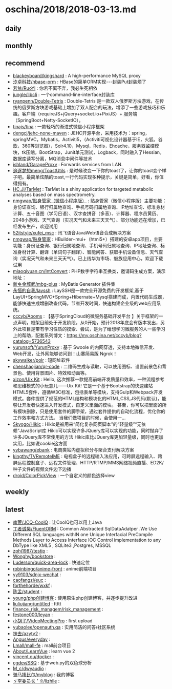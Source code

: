 # oschina/2018/2018-03-13.md



## daily



## monthly



## recommend

- [blackeyboard/kingshard](http://git.oschina.net/blackeybaord/kingshard) : A high-performance MySQL proxy
- [汐卓科技/hbase-orm](http://git.oschina.net/xizhuo/master) : HBase的简单ORM实现---封装Put封装烦了
- [若依/RuoYi](http://git.oschina.net/y_project/RuoYi) : 你若不离不弃，我必生死相依
- [jungle/libcli](http://git.oschina.net/jungle/libcli) : 一个command-line-interface封装库
- [ryanpenn/Double-Tetris](http://git.oschina.net/ryanpenn/Double-Tetris) : Double-Tetris 是一款双人俄罗斯方块游戏，在传统的俄罗斯方块游戏基础上增加了双人配合的玩法，增添了一些游戏技巧和乐趣。客户端（requireJS+jQuery+socket.io+PixiJS）+ 服务端（SpringBoot+Netty-SocketIO）。
- [tinajs/tina](http://git.oschina.net/tinajs/tina) : 一款轻巧的渐进式微信小程序框架
- [dengcj/jehc-none-maven](http://git.oschina.net/jehc/jehc-none-maven) : JEHC开源平台，采用技术为：spring，springMVC，Mybatis，Activiti5，（Activiti可视化设计器基于IE，火狐，谷歌，360等浏览器），Solr4.10，Mysql，Redis，Ehcache，服务器监控模块，tk压缩，BootStrap，Junit单元测试，Logback，同时融入了Hessian，数据库读写分离，MQ消息中间件等技术
- [ishland/GarageProxy](http://git.oschina.net/ishland/GarageProxy) : Forwards services from LAN.
- [追逐梦想meng/ToastUtils](http://git.oschina.net/mengpeng920223/ToastUtils) : 是时候改变一下你的toast了，让你的toast变个样子吧。最简单炫酷的toast,一行代码实现多种提示，关键是简单，好看，你值得拥有。
- [HC.Ji/TarMet](http://git.oschina.net/hcji/TarMet) : TarMet is a shiny application for targeted metabolic analyses based on mass spectrometry.
- [nmgwap/贴身管家（微信小程序版）](http://git.oschina.net/ldhblog/TieShenGuanJia-WeiXinXiaoChengXuBan) : 贴身管家（微信小程序版）主要功能：身份证查询、银行归属地查询、手机号码归属地查询、IP地址查询、标准身材计算、五十音图（学习日语）、汉字查拼音（多音）、计算器、程序员黄历、2048小游戏、天气查询（实况天气和未来三天天气）、部分功能还在增加，已经发布生产，欢迎试用
- [52itstyle/xufei_msc](http://git.oschina.net/52itstyle/xufei_msc) : 讯飞语音JavaWeb语音合成解决方案
- [nmgwap/贴身管家](http://git.oschina.net/ldhblog/MyProjects) : HBuilder+mui+（html5+）搭建的安卓app项目，主要功能：身份证查询、银行归属地查询、手机号码归属地查询、IP地址查询、标准身材计算、翻译（单词句子翻译）、智能问答、获取手机设备信息、天气查询（实况天气和未来三天天气）。已上线华为市场、魅族应用中心，欢迎下载试用
- [miaoqiyuan.cn/IntConvert](http://git.oschina.net/mqycn/IntConvert) : PHP数字字符串互换类，邀请码生成方案，演示地址：
- [新乡金城武/mbg-plus](http://git.oschina.net/liuyuyu2333/mbg-plus) : MyBatis Generator 插件集
- [永恒的自我/layssh](http://git.oschina.net/run123456/layssh) : LaySSH是一款完全开源免费的开发框架,基于LayUI+SpringMVC+Spring+Hibernate+Mysql搭建而成，内置代码生成器，能够快速生成增删改查代码，节省开发时间，快速构建企业级的web应用系统。
- [cccyb/Aooms](http://git.oschina.net/cyb-javaer/Aooms) : 【基于SpringCloud的微服务基础开发平台 】关于框架的一点声明，框架目前处于开发阶段，从0开始，预计2018年底会有版本发出，另外此项目是带有学习性质的摸索、尝试，是为了给想学习微服务的人一些学习上的帮助，配套系列博文：https://my.oschina.net/cccyb/blog?catalog=5736543
- [yurunsoft/YurunProxy](http://git.oschina.net/yurunsoft/YurunProxy) : 基于 Swoole 的内网穿透，支持本地微信开发、Web开发，让外网能够访问到！山寨简易版 Ngrok！
- [skywalker/polr](http://git.oschina.net/skywalker512/polr) : 短网址软件
- [chenshaojian/qr-code](http://git.oschina.net/chenshaojian/qr-code) : 二维码生成与读取，可以使用图标、设置前景色和背景色、使用背景图片、特效和动画等。
- [xizon/Uix Kit](http://git.oschina.net/xizon/Uix-Kit) : Hello, 这次推荐一款提高前端开发质量和效率，一种流程参考和思维模式的小玩意儿——Uix Kit! 它是一个基于Bootstrap的快速建站HTML5套件，遵循W3C标准，包括表单等模块，支持Gulp和Webpack开发模式。套件提供了规范的HTML结构和模块化的HTML,CSS,JS代码(默认)，能够让开发者快速进入开发模式，自定义里面的模块。 甚至，你可以把里面的所有模块删除，只是使用套件的脚手架，通过套件提供的自动化流程，优化你的工作效率和方式方法。 当我们做项目的时候，会使用一...
- [Skyogo/Hikic](http://git.oschina.net/skyogo/Hikic) : Hikic是被用来“简化复杂网页脚本”的“轻量级”“无依赖”JavaScript库 Hikic可以实现许多JQuery库可以实现的功能，同时抛弃了许多JQuery库不常使用的方法 Hikic库比JQuery库更加轻量级，同时也更加实用，比如说cookie这方面
- [yybawang/ebank](http://git.oschina.net/qxr/ebank) : 电商类站内虚拟积分与聚合支付解决方案
- [kingthy/TVRemoteIME](http://git.oschina.net/kingthy/TVRemoteIME) : 电视盒子的远程输入法应用，可跨屏远程输入、跨屏远程控制盒子、远程文件管理、HTTP/RTMP/MMS网络视频直播、ED2K/种子文件的视频文件边下边播
- [droid/ColorPickView](http://git.oschina.net/droidXZ/ColorPickView) : 一个自定义的颜色选择view


## weekly



## latest

- [南荒/JCQ-CoolQ](http://git.oschina.net/Sobte/JCQ-CoolQ) : 让CoolQ也可以用上Java
- [丁者诚昊/FluentORM](http://git.oschina.net/dimchumhaul831/FluentORM) : Common Abstracted SqlDataAdatper .We Use Different SQL languages withIN one Unique Interfacial PreCompile Methods Layer to Access Interface IOC Control implementation to any DbType like XML5 , SQLite3 ,Postgres, MSSQL
- [zphj1987/testip](http://git.oschina.net/zphj1987/testip) : 
- [Wonghy/bookstore](http://git.oschina.net/wonghy/bookstore) : 
- [Luderson/quick-area-lock](http://git.oschina.net/lumoumou/quick-addr) : 快速定位
- [robinbingo/anime-front](http://git.oschina.net/robinbingo/anime-front) : anime前端项目
- [yy9103/sdnjx-wechat](http://git.oschina.net/swiftyixiu/sdnjx-wechat) : 
- [caofangzi/euc](http://git.oschina.net/caofangzi/euc) : 
- [forthehorde/wxkf](http://git.oschina.net/thehorde/wxkf) : 
- [陈孟/student](http://git.oschina.net/chmzho/student) : 
- [young/php创建博客](http://git.oschina.net/NewbiesYang/php_create_a_blog) : 使用原生php创建博客，并逐步提升改进
- [liuliujiang/untitled](http://git.oschina.net/llj666/untitled) : ttttt
- [finance_risk_managem/risk_management](http://git.oschina.net/finance_risk_managem/risk_management) : 
- [festone000/leyan](http://git.oschina.net/festone/leyan) : 
- [小胡子/VideoMeetingPro](http://git.oschina.net/wavellY/VideoMeetingPro) : first upload
- [yubaolee/openauth.qa](http://git.oschina.net/yubaolee/openauth.qa) : 实用简洁的问答/社区系统
- [抹去/azytv2](http://git.oschina.net/azytv1/azytv2) : 
- [Angus/everyday](http://git.oschina.net/angus407561584/everyday) : 
- [Lmall/mall-fe](http://git.oschina.net/Lmall/mall-fe) : mall前台项目
- [About/LearnVue](http://git.oschina.net/about2018/LearnVue) : learn vue 2
- [vincent.ou/docker](http://git.oschina.net/vincentou/docker) : 
- [cgdev/SSQ](http://git.oschina.net/cgdev/SSQ) : 基于web.py的双色球分析
- [M_c/dwyaudio](http://git.oschina.net/mc_sc/dwy) : 
- [骑马揍比尔/myblog](http://git.oschina.net/flzc/myblog) : 我的博客
- [ゞ李委员长＇۩/lizhile](http://git.oschina.net/rc52/lizhile) : 